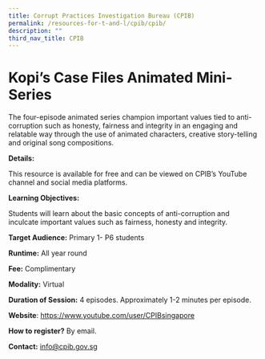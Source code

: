 ```yaml
---
title: Corrupt Practices Investigation Bureau (CPIB)
permalink: /resources-for-t-and-l/cpib/cpib/
description: ""
third_nav_title: CPIB
---
```

# Kopi’s Case Files Animated Mini-Series

The four-episode animated series champion important values tied to anti-corruption such as honesty, fairness and integrity in an engaging and relatable way through the use of animated characters, creative story-telling and original song compositions.

**Details:** 

This resource is available for free and can be viewed on CPIB’s YouTube channel and social media platforms.

**Learning Objectives:**

Students will learn about the basic concepts of anti-corruption and inculcate important values such as fairness, honesty and integrity.

**Target Audience:** Primary 1- P6 students

**Runtime:** All year round

**Fee:** Complimentary

**Modality:** Virtual

**Duration of Session:** 4 episodes. Approximately 1-2 minutes per episode.

**Website**: https://www.youtube.com/user/CPIBsingapore

**How to register?** By email.

**Contact:** info@cpib.gov.sg